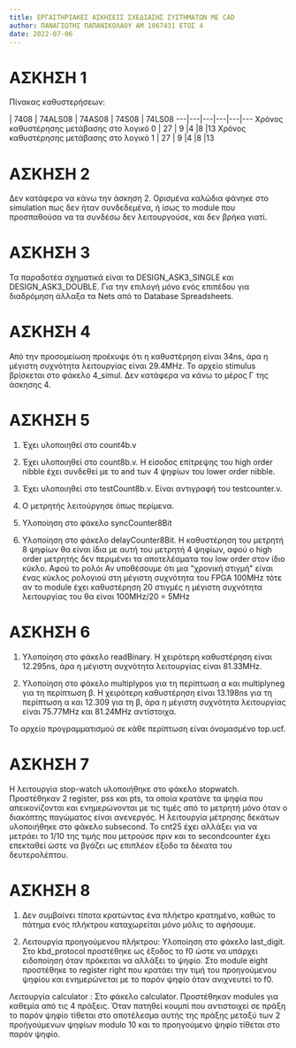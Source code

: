```yaml
---
title: ΕΡΓΑΣΤΗΡΙΑΚΕΣ ΑΣΚΗΣΕΙΣ ΣΧΕΔΙΑΣΗΣ ΣΥΣΤΗΜΑΤΩΝ ΜΕ CAD
author: ΠΑΝΑΓΙΩΤΗΣ ΠΑΠΑΝΙΚΟΛΑΟΥ ΑΜ 1067431 ΕΤΟΣ 4
date: 2022-07-06
---
```



# ΑΣΚΗΣΗ 1

Πίνακας καθυστερήσεων:

 | 7408 | 74ALS08 | 74AS08 | 74S08 | 74LS08
---|---|---|---|---|---
Χρόνος καθυστέρησης µετάβασης στο λογικό 0 | 27 | 9 |4 |8 |13
Χρόνος καθυστέρησης µετάβασης στο λογικό 1 | 27 | 9 |4 |8 |13

# ΑΣΚΗΣΗ 2
Δεν κατάφερα να κάνω την άσκηση 2. Ορισμένα καλώδια φάνηκε στο simulation πως δεν ήταν συνδεδεμένα, ή ίσως το module που προσπαθούσα να τα συνδέσω δεν λειτουργούσε, και δεν βρήκα γιατί.

# ΑΣΚΗΣΗ 3
Τα παραδοτέα σχηματικά είναι τα DESIGN_ASK3_SINGLE και DESIGN_ASK3_DOUBLE. 
Για την επιλογή μόνο ενός επιπέδου για διαδρόμηση άλλαξα τα Nets από το
Database Spreadsheets.

# ΑΣΚΗΣΗ 4
Από την προσομείωση προέκυψε ότι η καθυστέρηση είναι 34ns, άρα η μέγιστη συχνότητα λειτουργίας είναι 29.4MHz. Το αρχείο stimulus βρίσκεται στο φάκελο 4_simul.
Δεν κατάφερα να κάνω το μέρος Γ της άσκησης 4.


# ΑΣΚΗΣΗ 5

1. Έχει υλοποιηθεί στο count4b.v

2. Έχει υλοποιηθεί στο count8b.v. H είσοδος επίτρεψης του high order nibble 
έχει συνδεθεί με το and των 4 ψηφίων του lower order nibble.

3. Έχει υλοποιηθεί στο testCount8b.v. Είναι αντιγραφή του testcounter.v.

4. Ο μετρητής λειτούργησε όπως περίμενα.

5. Υλοποίηση στο φάκελο syncCounter8Bit

6. Υλοποίηση στο φάκελο delayCounter8Bit. Η καθυστέρηση του μετρητή 8 ψηφίων 
θα είναι ίδια με αυτή του μετρητή 4 ψηφίων, αφού ο high order μετρητής δεν 
περιμένει τα αποτελέσματα του low order στον ίδιο κύκλο. Αφού το ρολόι 
Αν υποθέσουμε ότι μια "χρονική στιγμή" είναι ένας κύκλος ρολογιού στη μέγιστη 
συχνότητα του FPGA 100MHz τότε αν το module έχει καθυστέρηση 20 στιγμές 
η μέγιστη συχνότητα λειτουργίας του θα είναι 100MHz/20 = 5MHz

# ΑΣΚΗΣΗ 6

1. Υλοποίηση στο φάκελο readBinary. Η χειρότερη καθυστέρηση είναι 12.295ns, άρα
η μέγιστη συχνότητα λειτουργίας είναι 81.33MHz.

2. Υλοποίηση στο φάκελο multiplypos για τη περίπτωση α και multiplyneg για 
τη περίπτωση β. Η χειρότερη καθυστέρηση είναι 13.198ns για τη περίπτωση α και 
12.309 για τη β, άρα η μέγιστη συχνότητα λειτουργίας είναι 75.77MHz και 81.24MHz αντίστοιχα.

Το αρχείο προγραμματισμού σε κάθε περίπτωση είναι όνομασμένο top.ucf.

# ΑΣΚΗΣΗ 7

Η λειτουργία stop-watch υλοποιήθηκε στο φάκελο stopwatch. Προστέθηκαν 2 
register, pss και pts, τα οποία κρατάνε τα ψηφία που απεικονίζονται και 
ενημερώνονται με τις τιμές από το μετρητή μόνο όταν ο διακόπτης παγώματος 
είναι ανενεργός. Η λειτουργία μέτρησης δεκάτων υλοποιήθηκε στο φάκελο subsecond. Το cnt25 έχει αλλάξει για να μετράει το 1/10 της τιμής που μετρούσε πριν και το secondcounter έχει επεκταθεί ώστε να βγάζει ως επιπλέον έξοδο τα δέκατα του δευτερολέπτου.

# ΑΣΚΗΣΗ 8

1. Δεν συμβαίνει τίποτα κρατώντας ένα πλήκτρο κρατημένο, καθώς το πάτημα ενός πλήκτρου καταχωρείται μόνο μόλις το αφήσουμε.

2. Λειτουργία προηγούμενου πλήκτρου: Υλοποίηση στο φάκελο last_digit. Στο kbd_protocol προστέθηκε ως έξοδος το f0 ώστε να υπάρχει ειδοποίηση όταν πρόκειται να αλλάξει το ψηφίο. Στο module eight προστέθηκε το register right που κρατάει την τιμή του προηγούμενου ψηφίου και ενημερώνεται με το παρόν ψηφίο όταν ανιχνευτεί το f0.

Λειτουργία calculator : Στο φάκελο calculator. Προστέθηκαν modules για καθεμία από τις 4 πράξεις. Όταν πατηθεί κουμπί που αντιστοιχεί σε πράξη το παρόν ψηφίο τίθεται στο αποτέλεσμα αυτής της πράξης μεταξύ των 2 προήγούμενων ψηφίων modulo 10 και το προηγούμενο ψηφίο τίθεται στο παρόν ψηφίο.
